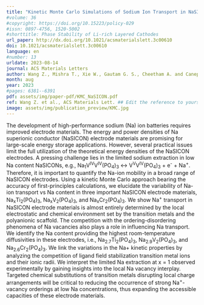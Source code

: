 ```yaml
---
title: "Kinetic Monte Carlo Simulations of Sodium Ion Transport in NaSICON Electrodes"
#volume: 36
#copyright: https://doi.org/10.15223/policy-029
#issn: 0897-4756, 1520-5002
#shorttitle: Phase Stability of Li-rich Layered Cathodes
url_paper: http://dx.doi.org/10.1021/acsmaterialslett.3c00610
doi: 10.1021/acsmaterialslett.3c00610
language: en
#number: 13
urldate: 2023-08-14 
journal: ACS Materials Letters
author: Wang Z., Mishra T., Xie W., Gautam G. S., Cheetham A. and Canepa P.
month: aug
year: 2023
#pages: 6381--6391
pdf: assets/img/paper-pdf/KMC_NaSICON.pdf
ref: Wang Z. et al., ACS Materials Lett. ## Edit the reference to yours
image: assets/img/publication_preview/KMC.jpg
---
```


The development of high-performance sodium (Na) ion batteries requires improved electrode materials. The energy and power densities of Na superionic conductor (NaSICON) electrode materials are promising for large-scale energy storage applications. However, several practical issues limit the full utilization of the theoretical energy densities of the NaSICON electrodes. A pressing challenge lies in the limited sodium extraction in low Na content NaSICONs, e.g., Na<sub>1</sub>V<sup>IV</sup>V<sup>IV</sup>(PO<sub>4</sub>)<sub>3</sub> $\leftrightarrow$ V<sup>V</sup>V<sup>IV</sup>(PO<sub>4</sub>)<sub>3</sub> + e<sup>-</sup> + Na<sup>+</sup>. Therefore, it is important to quantify the Na-ion mobility in a broad range of NaSICON electrodes. Using a kinetic Monte Carlo approach bearing the accuracy of first-principles calculations, we elucidate the variability of Na-ion transport vs Na content in three important NaSICON electrode materials, Na<sub>x</sub>Ti<sub>2</sub>(PO<sub>4</sub>)<sub>3</sub>, Na<sub>x</sub>V<sub>2</sub>(PO<sub>4</sub>)<sub>3</sub>, and Na<sub>x</sub>Cr<sub>2</sub>(PO<sub>4</sub>)<sub>3</sub>. We show Na<sup>+</sup> transport in NaSICON electrode materials is almost entirely determined by the local electrostatic and chemical environment set by the transition metals and the polyanionic scaffold. The competition with the ordering-disordering phenomena of Na vacancies also plays a role in influencing Na transport. We identify the Na content providing the highest room-temperature diffusivities in these electrodes, i.e., Na<sub>2.7</sub>Ti<sub>2</sub>(PO<sub>4</sub>)<sub>3</sub>, Na<sub>2.9</sub>V<sub>2</sub>(PO<sub>4</sub>)<sub>3</sub>, and Na<sub>2.6</sub>Cr<sub>2</sub>(PO<sub>4</sub>)<sub>3</sub>. We link the variations in the Na+ kinetic properties by analyzing the competition of ligand field stabilization transition metal ions and their ionic radii. We interpret the limited Na extraction at x = 1 observed experimentally by gaining insights into the local Na vacancy interplay. Targeted chemical substitutions of transition metals disrupting local charge arrangements will be critical to reducing the occurrence of strong Na<sup>+</sup>-vacancy orderings at low Na concentrations, thus expanding the accessible capacities of these electrode materials.
